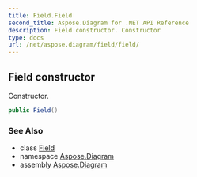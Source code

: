 ```yaml
---
title: Field.Field
second_title: Aspose.Diagram for .NET API Reference
description: Field constructor. Constructor
type: docs
url: /net/aspose.diagram/field/field/
---
```

## Field constructor

Constructor.

```csharp
public Field()
```

### See Also

* class [Field](../)
* namespace [Aspose.Diagram](../../field/)
* assembly [Aspose.Diagram](../../../)


